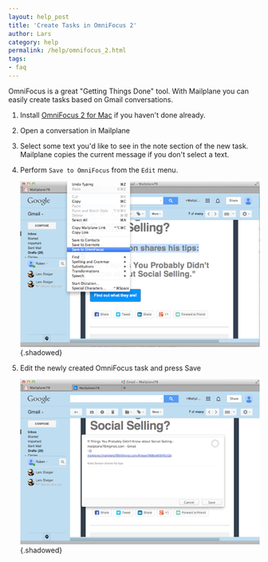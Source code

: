 ```yaml
---
layout: help_post
title: 'Create Tasks in OmniFocus 2'
author: Lars
category: help
permalink: /help/omnifocus_2.html
tags:
- faq
---
```


OmniFocus is a great "Getting Things Done" tool. With Mailplane you can easily create tasks based on Gmail conversations.

1. Install [OmniFocus 2 for Mac](http://www.omnigroup.com/omnifocus) if you haven't done already.

2. Open a conversation in Mailplane

3. Select some text you'd like to see in the note section of the new task. Mailplane copies the current message if you don't select a text.

4. Perform `Save to OmniFocus` from the `Edit` menu.

	![](/assets/howto/2014-07-03-omnifocus_2/omnifocus_save.png){.shadowed}

5. Edit the newly created OmniFocus task and press Save

	![](/assets/howto/2014-07-03-omnifocus_2/omnifocus_edit_task.png){.shadowed}

